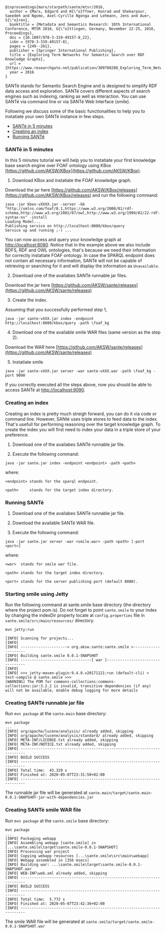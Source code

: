 

```
@inproceedings{marx/starpath/sante/mtsr/2016,
  author = {Marx, Edgard and H{\"o}ffner, Konrad and Shekarpour, Saeedeh and Ngomo, Axel-Cyrille Ngonga and Lehmann, Jens and Auer, S{\"o}ren},
  booktitle = {Metadata and Semantics Research: 10th International Conference, MTSR 2016, G{\"o}ttingen, Germany, November 22-25, 2016, Proceedings},
  doi = {10.1007/978-3-319-49157-8_22},
  isbn = {978-3-319-49157-8},
  pages = {249--261},
  publisher = {Springer International Publishing},
  title = {Exploring Term Networks for Semantic Search over RDF Knowledge Graphs},
  url = {https://www.researchgate.net/publication/309700280_Exploring_Term_Networks_for_Semantic_Search_over_RDF_Knowledge_Graphs},
  year = 2016
}
```

SANTé stands for Semantic Search Engine and is designed to simplify RDF data access and exploration. 
SANTé covers different aspects of search engines such as indexing, ranking as well as interaction.
You can use SANTé via command line or via SANTé Web Interface (smile).

Following we discuss some of the basic functionalities to help you to instatiate your own SANTé instance in few steps.

- [SANTé in 5 minutes](https://github.com/AKSW/sante/blob/master/readme.md#sant%C3%A9-in-5-minutes)
- [Creating an index](https://github.com/AKSW/sante#creating-an-index)
- [Running SANTé](https://github.com/AKSW/sante/blob/master/readme.md#running-sant%C3%A9)

### SANTé in 5 minutes 

In this 5 minutes tutorial we will help you to instatiate your first knowledge base search engine over FOAF ontology using KBox [https://github.com/AKSW/KBox](https://github.com/AKSW/KBox).

1) Download KBox and instatiate the FOAF knowledge graph.

Download the jar here [https://github.com/AKSW/KBox/releases](https://github.com/AKSW/KBox/releases)
and run the following command:

```
java -jar kbox-vXXXX.jar -server -kb "http://xmlns.com/foaf/0.1,https://www.w3.org/2000/01/rdf-schema,http://www.w3.org/2002/07/owl,http://www.w3.org/1999/02/22-rdf-syntax-ns" -install
Loading Model...
Publishing service on http://localhost:8080/kbox/query
Service up and running ;-) ...
```
You can now access and query your knowledge graph at [http://localhost:8080](http://localhost:8080).
Notice that in the example above we also include RDFS, RDF and OWL ontologies, that's because we need their information for correctly instatiate FOAF ontology.
In case the SPARQL endpoint does not contain all necessary informaiton, SANTé will not be capable of retrieving or searching for it and will display the information as ```Unavailable```.

2) Download one of the availabes SANTé runnable jar files.

Download the jar here [https://github.com/AKSW/sante/releases](https://github.com/AKSW/sante/releases)

3) Create the index.

Assuming that you successfully performed step 1, 
```
java -jar sante-vXXX.jar index -endpoint http://localhost:8080/kbox/query -path \foaf_kg
```

4) Download one of the available smile WAR files (same version as the step 2).

Download the WAR here [https://github.com/AKSW/sante/releases](https://github.com/AKSW/sante/releases)

5) Instatiate smile
```
java -jar sante-vXXX.jar server -war sante-vXXX.war -path \foaf_kg -port 9090
```

If you correctly executed all the steps above, now you should be able to access SANTé at [http://localhost:9090](http://localhost:9090).

### Creating an index
Creating an index is pretty much streigh forward, you can do it via code or command line.
However, SANté uses triple stores to feed data to the index.
That's usefull for performing reasoning over the target knowledge graph.
To create the index you will first need to index your data in a triple store of your preference.

1) Download one of the availabes SANTé runnable jar file.

2) Execute the following command:
```
java -jar sante.jar index -endpoint <endpoint> -path <path>
```
where:
  
    <endpoint> stands for the sparql endpoint.
	 
    <path>     stands for the target index directory.

### Running SANTé
1) Download one of the availabes SANTé runnable jar file.

2) Download the available SANTé WAR file.

2) Execute the following command:
```
java -jar sante.jar server -war <smile.war> -path <path> [-port <port>]
```
where:

    <war>  stands for smile war file.
	
    <path> stands for the target index directory.
 
    <port> stands for the server publishing port (default 8080).


### Starting smile using Jetty
Run the following command at sante.smile base directory (the directory where the project pom is).
Do not forget to point ```sante.smile``` to your index by changing the indexDir property locate at ```config.properties``` file in ```sante.smile/src/main/resources/``` directory.

```
mvn jetty:run

[INFO] Scanning for projects...
[INFO]
[INFO] ---------------------< org.aksw.sante:sante.smile >---------------------
[INFO] Building sante.smile 0.0.1-SNAPSHOT
[INFO] --------------------------------[ war ]---------------------------------
[INFO]
[INFO] >>> jetty-maven-plugin:9.4.8.v20171121:run (default-cli) > test-compile @ sante.smile >>>
[WARNING] The POM for commons-collections:commons-collections:jar:3.2.2 is invalid, transitive dependencies (if any) will not be available, enable debug logging for more details
```

### Creating SANTé runnable jar file 

Run ```mvn package``` at the ```sante.main``` base directory:
```
mvn package
...
[INFO] org/apache/lucene/analysis/ already added, skipping
[INFO] org/apache/lucene/analysis/standard/ already added, skipping
[INFO] META-INF/LICENSE.txt already added, skipping
[INFO] META-INF/NOTICE.txt already added, skipping
[INFO] ------------------------------------------------------------------------
[INFO] BUILD SUCCESS
[INFO] ------------------------------------------------------------------------
[INFO] Total time:  43.329 s
[INFO] Finished at: 2020-05-07T23:31:50+02:00
[INFO] ------------------------------------------------------------------------
```
The runnable jar file will be generated at ```sante.main/target/sante.main-0.0.1-SNAPSHOT-jar-with-dependencies.jar```

### Creating SANTé smile WAR file 

Run ```mvn package``` at the ```sante.smile``` base directory:
```
mvn package
...
[INFO] Packaging webapp
[INFO] Assembling webapp [sante.smile] in [...\sante.smile\target\sante.smile-0.0.1-SNAPSHOT]
[INFO] Processing war project
[INFO] Copying webapp resources [...\sante.smile\src\main\webapp]
[INFO] Webapp assembled in [356 msecs]
[INFO] Building war: ...\sante.smile\target\sante.smile-0.0.1-SNAPSHOT.war
[INFO] WEB-INF\web.xml already added, skipping
[INFO] ------------------------------------------------------------------------
[INFO] BUILD SUCCESS
[INFO] ------------------------------------------------------------------------
[INFO] Total time:  5.772 s
[INFO] Finished at: 2020-05-07T23:42:36+02:00
[INFO] ------------------------------------------------------------------------
```
The smile WAR file will be generated at ```sante.smile/target/sante.smile-0.0.1-SNAPSHOT.war```
